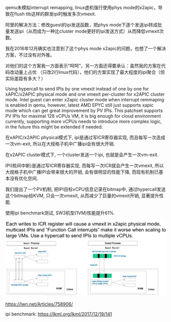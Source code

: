qemu未模拟interrupt remapping, linux虚机强行使用phys mode的x2apic，导致在flush tlb这样的群发ipi时触发多次vmexit.

阿里的解决方法：修改guest的ipi发送函数，把phys mode下逐个发送ipi转成批量发送ipi（从而成为一种比cluster mode更好的ipi发送方式）从而降低vmexit次数。

我在2016年12月确实也注意到了这个phys mode x2apic的问题，也想了一个解决方案，不过没有对外推。

对他们的这个方案我一方面表示”呵呵”，另一方面还得要承认：虽然我的方案在代码改动量上占优 （只改2行linux代码），他们的方案实现了最大程度的ipi聚合（但实际差距有多大？）

Using hypercall to send IPIs by one vmexit instead of one by one for
xAPIC/x2APIC physical mode and one vmexit per-cluster for x2APIC cluster 
mode. Intel guest can enter x2apic cluster mode when interrupt remmaping 
is enabled in qemu, however, latest AMD EPYC still just supports xapic 
mode which can get great improvement by PV IPIs. This patchset supports 
PV IPIs for maximal 128 vCPUs VM, it is big enough for cloud environment 
currently, supporting more vCPUs needs to introduce more complex logic, 
in the future this might be extended if needed.

在xAPIC/x2APIC physical模式下, ipi是通过写ICR寄存器实现, 而且每写一次造成一次vm-exit, 所以在大规格子机中广播ipi会有很大开销.

在x2APIC cluster模式下, 一个cluster发送一个ipi, 也就是会产生一次vm-exit.


IPI(核间中断)是通过写ICR寄存器实现, 而每写一次ICR就会产生一次vmexit, 所以大规格子机中广播IPI会带来很大的开销, 会有很明显的性能下降, 而现有机制已基本没有优化空间. 

我们提出了一个PV机制, 把IPI目标vCPU信息记录在bitmap中, 通过hypercall发送这个bitmap给KVM, 只会一次vmexit, 从而减少了巨量的vmexit开销, 显著提升性能. 

使用ipi benchmark测试, SW3机型(1VM)性能提升61%.

![2020-07-14-20-45-39.png](./images/2020-07-14-20-45-39.png)



https://lwn.net/Articles/758906/

ipi benchmark: https://lkml.org/lkml/2017/12/19/141
